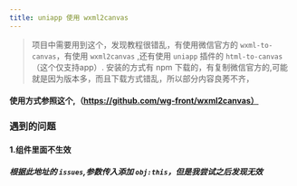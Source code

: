 ```yaml
---
title: uniapp 使用 wxml2canvas
---
```


> 项目中需要用到这个，发现教程很错乱，有使用微信官方的 `wxml-to-canvas`，有使用 `wxml2canvas` ,还有使用 `uniapp` 插件的 `html-to-canvas`（这个仅支持app）.
> 安装的方式有 npm 下载的，有复制微信官方的,可能就是因为版本多，而且下载方式错乱，所以部分内容良莠不齐，

#### 使用方式参照这个,（https://github.com/wg-front/wxml2canvas）


### 遇到的问题
#### 1.组件里面不生效
##### 根据此地址的 `issues`,参数传入添加 `obj:this`，但是我尝试之后发现无效




